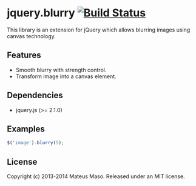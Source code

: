 jquery.blurry [![Build Status](https://travis-ci.org/mateusmaso/jquery.blurry.svg?branch=master)](https://travis-ci.org/mateusmaso/jquery.blurry)
=============

This library is an extension for jQuery which allows blurring images using canvas technology.

## Features

* Smooth blurry with strength control.
* Transform image into a canvas element.

## Dependencies

* jquery.js (>= 2.1.0)

## Examples

```javascript
$('image').blurry(5);
```

## License

Copyright (c) 2013-2014 Mateus Maso. Released under an MIT license.
